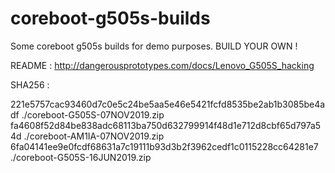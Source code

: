 # coreboot-g505s-builds
Some coreboot g505s builds for demo purposes. BUILD YOUR OWN !

README : http://dangerousprototypes.com/docs/Lenovo_G505S_hacking

SHA256 :

221e5757cac93460d7c0e5c24be5aa5e46e5421fcfd8535be2ab1b3085be4adf  ./coreboot-G505S-07NOV2019.zip
fa4608f52d84be838adc68113ba750d632799914f48d1e712d8cbf65d797a54d  ./coreboot-AM1IA-07NOV2019.zip
6fa04141ee9e0fcdf68631a7c19111b93d3b2f3962cedf1c0115228cc64281e7  ./coreboot-G505S-16JUN2019.zip
